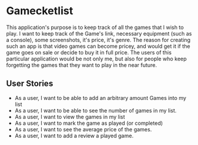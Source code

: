 # Gamecketlist

This application's purpose is to keep track of all the games that I wish to
play. I want to keep track of the Game's link, necessary equipment (such as a console),
some screenshots, it's price, it's genre. The reason for creating such an 
app is that video games can become pricey, and would get it if the game goes on sale
or decide to buy it in full price. The users of this particular application would
be not only me, but also for people who keep forgetting the games that they want
to play in the near future.

## User Stories
- As a user, I want to be able to add an arbitrary amount Games into my list
- As a user, I want to be able to see the number of games in my list.
- As a user, I want to view the games in my list
- As a user, I want to mark the game as played (or completed)
- As a user, I want to see the average price of the games.
- As a user, I want to add a review a played game.